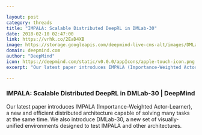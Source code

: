```yaml
---

layout: post
category: threads
title: "IMPALA: Scalable Distributed DeepRL in DMLab-30"
date: 2018-02-10 02:47:00
link: https://vrhk.co/2EaD4XB
image: https://storage.googleapis.com/deepmind-live-cms-alt/images/DMLab-30_promo2.width-600.png
domain: deepmind.com
author: "DeepMind"
icon: https://deepmind.com/static/v0.0.0/appIcons/apple-touch-icon.png
excerpt: "Our latest paper introduces IMPALA (Importance-Weighted Actor-Learner), a new and efficient distributed architecture capable of solving many tasks at the same time. We also introduce DMLab-30, a new set of visually-unified environments designed to test IMPALA and other architectures."

---
```


### IMPALA: Scalable Distributed DeepRL in DMLab-30 | DeepMind

Our latest paper introduces IMPALA (Importance-Weighted Actor-Learner), a new and efficient distributed architecture capable of solving many tasks at the same time. We also introduce DMLab-30, a new set of visually-unified environments designed to test IMPALA and other architectures.